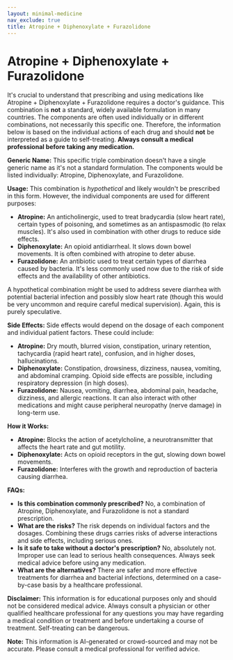 ```yaml
---
layout: minimal-medicine
nav_exclude: true
title: Atropine + Diphenoxylate + Furazolidone
---
```


# Atropine + Diphenoxylate + Furazolidone

It's crucial to understand that prescribing and using medications like Atropine + Diphenoxylate + Furazolidone requires a doctor's guidance.  This combination is **not** a standard, widely available formulation in many countries. The components are often used individually or in different combinations, not necessarily this specific one.  Therefore, the information below is based on the individual actions of each drug and should **not** be interpreted as a guide to self-treating.  **Always consult a medical professional before taking any medication.**

**Generic Name:**  This specific triple combination doesn't have a single generic name as it's not a standard formulation. The components would be listed individually: Atropine, Diphenoxylate, and Furazolidone.

**Usage:**  This combination is *hypothetical* and likely wouldn't be prescribed in this form.  However, the individual components are used for different purposes:

* **Atropine:** An anticholinergic, used to treat bradycardia (slow heart rate), certain types of poisoning, and sometimes as an antispasmodic (to relax muscles). It's also used in combination with other drugs to reduce side effects.
* **Diphenoxylate:** An opioid antidiarrheal. It slows down bowel movements.  It is often combined with atropine to deter abuse.
* **Furazolidone:** An antibiotic used to treat certain types of diarrhea caused by bacteria.  It's less commonly used now due to the risk of side effects and the availability of other antibiotics.

A hypothetical combination might be used to address severe diarrhea with potential bacterial infection and possibly slow heart rate (though this would be very uncommon and require careful medical supervision).  Again, this is purely speculative.

**Side Effects:**  Side effects would depend on the dosage of each component and individual patient factors.  These could include:

* **Atropine:** Dry mouth, blurred vision, constipation, urinary retention, tachycardia (rapid heart rate), confusion, and in higher doses, hallucinations.
* **Diphenoxylate:** Constipation, drowsiness, dizziness, nausea, vomiting, and abdominal cramping.  Opioid side effects are possible, including respiratory depression (in high doses).
* **Furazolidone:** Nausea, vomiting, diarrhea, abdominal pain, headache, dizziness, and allergic reactions.  It can also interact with other medications and might cause peripheral neuropathy (nerve damage) in long-term use.


**How it Works:**

* **Atropine:** Blocks the action of acetylcholine, a neurotransmitter that affects the heart rate and gut motility.
* **Diphenoxylate:**  Acts on opioid receptors in the gut, slowing down bowel movements.
* **Furazolidone:** Interferes with the growth and reproduction of bacteria causing diarrhea.


**FAQs:**

* **Is this combination commonly prescribed?**  No, a combination of Atropine, Diphenoxylate, and Furazolidone is not a standard prescription.
* **What are the risks?**  The risk depends on individual factors and the dosages. Combining these drugs carries risks of adverse interactions and side effects, including serious ones.
* **Is it safe to take without a doctor's prescription?** No, absolutely not.  Improper use can lead to serious health consequences.  Always seek medical advice before using any medication.
* **What are the alternatives?**  There are safer and more effective treatments for diarrhea and bacterial infections, determined on a case-by-case basis by a healthcare professional.


**Disclaimer:** This information is for educational purposes only and should not be considered medical advice.  Always consult a physician or other qualified healthcare professional for any questions you may have regarding a medical condition or treatment and before undertaking a course of treatment.  Self-treating can be dangerous.


**Note:** This information is AI-generated or crowd-sourced and may not be accurate. Please consult a medical professional for verified advice.